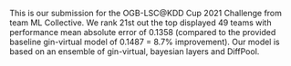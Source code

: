 This is our submission for the OGB-LSC@KDD Cup 2021 Challenge from team ML Collective. We rank 21st out the top displayed 49 teams with performance mean absolute error of 0.1358 (compared to the provided baseline gin-virtual model of 0.1487 = 8.7% improvement). Our model is based on an ensemble of gin-virtual, bayesian layers and DiffPool.